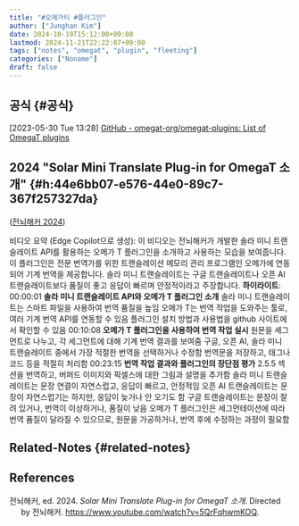 ```yaml
---
title: "#오메가티 #플러그인"
author: ["Junghan Kim"]
date: 2024-10-19T15:12:00+09:00
lastmod: 2024-11-21T22:22:07+09:00
tags: ["notes", "omegat", "plugin", "fleeting"]
categories: ["Noname"]
draft: false
---
```


<!--more-->


## 공식 {#공식}

<span class="timestamp-wrapper"><span class="timestamp">[2023-05-30 Tue 13:28]</span></span> [GitHub - omegat-org/omegat-plugins: List of OmegaT plugins](https://github.com/omegat-org/omegat-plugins)


## 2024 "Solar Mini Translate Plug-in for OmegaT 소개" {#h:44e6bb07-e576-44e0-89c7-367f257327da}

(<a href="#citeproc_bib_item_1">전뇌해커 2024</a>)

비디오 요약 (Edge Copilot으로 생성): 이 비디오는 전뇌해커가 개발한 솔라 미니 트랜슬레이트 API를 활용하는 오메가 T 플러그인을 소개하고 사용하는 모습을 보여줍니다. 이 플러그인은 전문 번역가를 위한 트랜슬레이션 메모리 관리 프로그램인 오메가에 연동되어 기계 번역을 제공합니다. 솔라 미니 트랜슬레이트는 구글 트랜슬레이트나 오픈 AI 트랜슬레이트보다 품질이 좋고 응답이 빠르며 안정적이라고 주장합니다. ****하이라이트****: 00:00:01 **솔라 미니 트랜슬레이트 API와 오메가 T 플러그인 소개** 솔라 미니 트랜슬레이트는 스마트 파일을 사용하여 번역 품질을 높임 오메가 T는 번역 작업을 도와주는 툴로, 여러 기계 번역 API를 연동할 수 있음 플러그인 설치 방법과 사용법을 github 사이트에서 확인할 수 있음 00:10:08 **오메가 T 플러그인을 사용하여 번역 작업 실시** 원문을 세그먼트로 나누고, 각 세그먼트에 대해 기계 번역 결과를 보여줌 구글, 오픈 AI, 솔라 미니 트랜슬레이트 중에서 가장 적절한 번역을 선택하거나 수정함 번역문을 저장하고, 태그나 코드 등을 적절히 처리함 00:23:15 **번역 작업 결과와 플러그인의 장단점 평가** 2.5.5 섹션을 번역하고, 버퍼드 이미지와 픽셀스에 대한 그림과 설명을 추가함 솔라 미니 트랜슬레이트는 문장 연결이 자연스럽고, 응답이 빠르고, 안정적임 오픈 AI 트랜슬레이트는 문장이 자연스럽기는 하지만, 응답이 늦거나 안 오기도 함 구글 트랜슬레이트는 문장이 잘려 있거나, 번역이 이상하거나, 품질이 낮음 오메가 T 플러그인은 세그먼테이션에 따라 번역 품질이 달라질 수 있으므로, 원문을 가공하거나, 번역 후에 수정하는 과정이 필요함


## Related-Notes {#related-notes}

## References

<style>.csl-entry{text-indent: -1.5em; margin-left: 1.5em;}</style><div class="csl-bib-body">
  <div class="csl-entry"><a id="citeproc_bib_item_1"></a>전뇌해커, ed. 2024. <i>Solar Mini Translate Plug-in for OmegaT 소개</i>. Directed by 전뇌해커. <a href="https://www.youtube.com/watch?v=5QrFqhwmKOQ">https://www.youtube.com/watch?v=5QrFqhwmKOQ</a>.</div>
</div>
